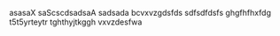 asasaX
saScscdsadsaA
sadsada
bcvxvzgdsfds
sdfsdfdsfs
ghgfhfhxfdg
t5t5yrteytr
tghthyjtkggh
vxvzdesfwa

